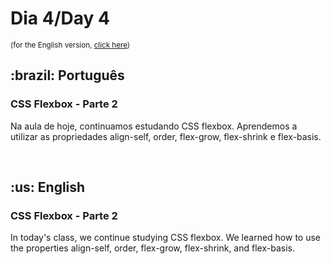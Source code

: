 # Dia 4/Day 4

<small>(for the English version, <a href="#en">click here</a>)</small>

<h2>:brazil: Português</h2>
<h3>CSS Flexbox - Parte 2</h3>
<p>Na aula de hoje, continuamos estudando CSS flexbox. Aprendemos a utilizar as propriedades align-self, order, flex-grow, flex-shrink e flex-basis.</p>
<br>

<h2 id="en">:us: English</h2>
<h3>CSS Flexbox - Parte 2</h3>
<p>In today's class, we continue studying CSS flexbox. We learned how to use the properties align-self, order, flex-grow, flex-shrink, and flex-basis.</p>
